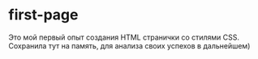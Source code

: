 # first-page
Это мой первый опыт создания HTML странички со стилями CSS. 
Сохранила тут на память, для анализа своих успехов в дальнейшем)


